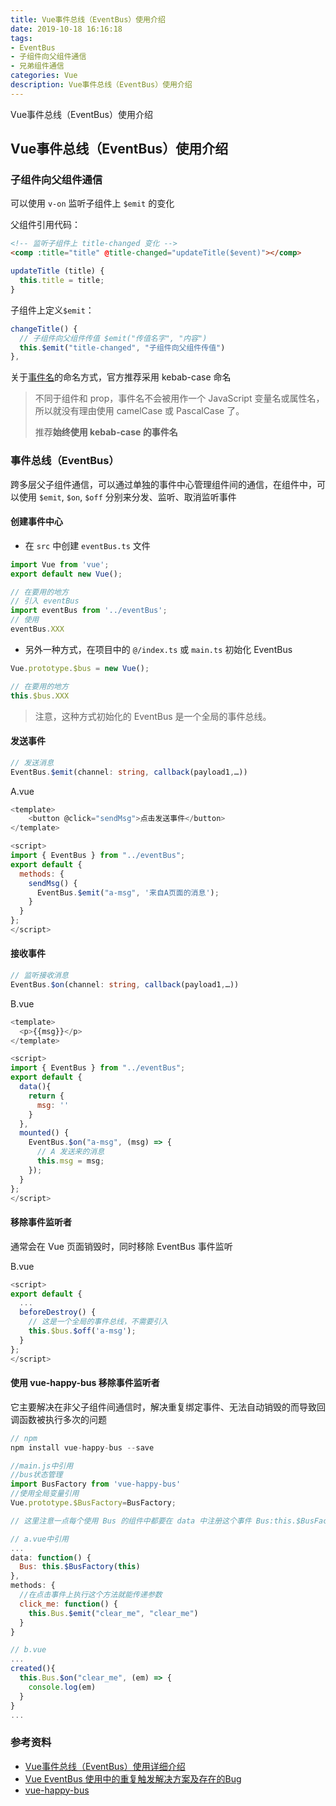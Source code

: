 ```yaml
---
title: Vue事件总线（EventBus）使用介绍
date: 2019-10-18 16:16:18
tags:
- EventBus
- 子组件向父组件通信
- 兄弟组件通信
categories: Vue
description: Vue事件总线（EventBus）使用介绍
---
```


Vue事件总线（EventBus）使用介绍

<!-- more -->
<!-- markdownlint-disable MD041 MD002-->

## Vue事件总线（EventBus）使用介绍

### 子组件向父组件通信

可以使用 `v-on` 监听子组件上 `$emit` 的变化

父组件引用代码：

```html
<!-- 监听子组件上 title-changed 变化 -->
<comp :title="title" @title-changed="updateTitle($event)"></comp>
```

```js
updateTitle (title) {
  this.title = title;
}
```

子组件上定义`$emit`：

```js
changeTitle() {
  // 子组件向父组件传值 $emit("传值名字", "内容")
  this.$emit("title-changed", "子组件向父组件传值")
},
```

关于[事件名](https://cn.vuejs.org/v2/guide/components-custom-events.html#%E4%BA%8B%E4%BB%B6%E5%90%8D)的命名方式，官方推荐采用 kebab-case 命名

> 不同于组件和 prop，事件名不会被用作一个 JavaScript 变量名或属性名，所以就没有理由使用 camelCase 或 PascalCase 了。
>
> 推荐**始终使用 kebab-case 的事件名**

### 事件总线（EventBus）

跨多层父子组件通信，可以通过单独的事件中心管理组件间的通信，在组件中，可以使用 `$emit`, `$on`, `$off` 分别来分发、监听、取消监听事件

#### 创建事件中心

- 在 `src` 中创建 `eventBus.ts` 文件

```ts
import Vue from 'vue';
export default new Vue();

// 在要用的地方
// 引入 eventBus
import eventBus from '../eventBus';
// 使用
eventBus.XXX
```

- 另外一种方式，在项目中的 `@/index.ts` 或 `main.ts` 初始化 EventBus

```ts
Vue.prototype.$bus = new Vue();

// 在要用的地方
this.$bus.XXX
```

>注意，这种方式初始化的 EventBus 是一个全局的事件总线。

#### 发送事件

```ts
// 发送消息
EventBus.$emit(channel: string, callback(payload1,…))
```

A.vue

```js
<template>
    <button @click="sendMsg">点击发送事件</button>
</template>

<script>
import { EventBus } from "../eventBus";
export default {
  methods: {
    sendMsg() {
      EventBus.$emit("a-msg", '来自A页面的消息');
    }
  }
};
</script>
```

#### 接收事件

```ts
// 监听接收消息
EventBus.$on(channel: string, callback(payload1,…))
```

B.vue

```js
<template>
  <p>{{msg}}</p>
</template>

<script>
import { EventBus } from "../eventBus";
export default {
  data(){
    return {
      msg: ''
    }
  },
  mounted() {
    EventBus.$on("a-msg", (msg) => {
      // A 发送来的消息
      this.msg = msg;
    });
  }
};
</script>
```

#### 移除事件监听者

通常会在 Vue 页面销毁时，同时移除 EventBus 事件监听

B.vue

```js
<script>
export default {
  ...
  beforeDestroy() {
    // 这是一个全局的事件总线，不需要引入
    this.$bus.$off('a-msg');
  }
};
</script>
```

#### 使用 vue-happy-bus 移除事件监听者

它主要解决在非父子组件间通信时，解决重复绑定事件、无法自动销毁的而导致回调函数被执行多次的问题

```js
// npm
npm install vue-happy-bus --save

//main.js中引用
//bus状态管理
import BusFactory from 'vue-happy-bus'
//使用全局变量引用
Vue.prototype.$BusFactory=BusFactory;

// 这里注意一点每个使用 Bus 的组件中都要在 data 中注册这个事件 Bus:this.$BusFactory(this) 这样才能调用其中这个 this 指向 vue 原型

// a.vue中引用
...
data: function() {
  Bus: this.$BusFactory(this)
},
methods: {
  //在点击事件上执行这个方法就能传递参数
  click_me: function() {
    this.Bus.$emit("clear_me", "clear_me")
  }
}

// b.vue
...
created(){
  this.Bus.$on("clear_me", (em) => {
    console.log(em)
  }
}
...

```

### 参考资料

- [Vue事件总线（EventBus）使用详细介绍](https://blog.csdn.net/i168wintop/article/details/95107935)
- [Vue EventBus 使用中的重复触发解决方案及存在的Bug](https://juejin.im/post/5b3db678e51d45199060d478)
- [vue-happy-bus](https://github.com/tangdaohai/vue-happy-bus)
